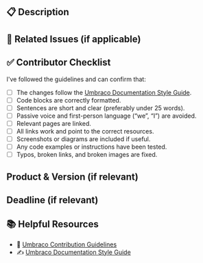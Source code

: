## 📋 Description

<!-- A clear and concise description of what this PR changes or adds. Include context if necessary. -->

## 📎 Related Issues (if applicable)

<!-- List any related issues, e.g. "Fixes #1234" -->

## ✅ Contributor Checklist

I've followed the guidelines and can confirm that:

* [ ] The changes follow the [Umbraco Documentation Style Guide](https://docs.umbraco.com/contributing/documentation/style-guide).
* [ ] Code blocks are correctly formatted.
* [ ] Sentences are short and clear (preferably under 25 words).
* [ ] Passive voice and first-person language (“we”, “I”) are avoided.
* [ ] Relevant pages are linked.
* [ ] All links work and point to the correct resources.
* [ ] Screenshots or diagrams are included if useful.
* [ ] Any code examples or instructions have been tested.
* [ ] Typos, broken links, and broken images are fixed.

## Product & Version (if relevant)

<!-- Mention the product and all applicable versions for which the PR is being created. -->

## Deadline (if relevant)

<!-- When should the content be published? -->

## 📚 Helpful Resources

* 🧾 [Umbraco Contribution Guidelines](https://docs.umbraco.com/contributing)
* ✍️ [Umbraco Documentation Style Guide](https://docs.umbraco.com/contributing/documentation/style-guide)
